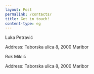 ```yaml
---
layout: Post
permalink: /contacts/
title: Get in touch!
content-type: eg
---
```


Luka Petravić
<a href="mailto:luka.petravic@student.um.si" target="_blank">
    <i class="fa fa-fw fa-envelope" style="font-size:130%;"></i>
</a>

Address: Taborska ulica 8, 2000 Maribor

Rok Miklič
<a href="mailto:rok.miklic@student.um.si" target="_blank">
    <i class="fa fa-fw fa-envelope" style="font-size:130%;"></i>
</a>

Address: Taborska ulica 8, 2000 Maribor
